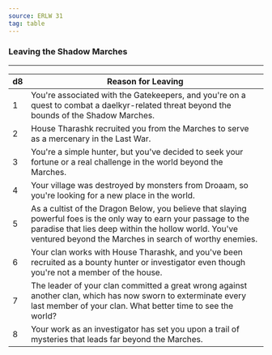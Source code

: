 ```yaml
---
source: ERLW 31
tag: table
---
```


### Leaving the Shadow Marches
---
|d8|Reason for Leaving|
|----|------------|
|1|You're associated with the Gatekeepers, and you're on a quest to combat a daelkyr-related threat beyond the bounds of the Shadow Marches.|
|2|House Tharashk recruited you from the Marches to serve as a mercenary in the Last War.|
|3|You're a simple hunter, but you've decided to seek your fortune or a real challenge in the world beyond the Marches.|
|4|Your village was destroyed by monsters from Droaam, so you're looking for a new place in the world.|
|5|As a cultist of the Dragon Below, you believe that slaying powerful foes is the only way to earn your passage to the paradise that lies deep within the hollow world. You've ventured beyond the Marches in search of worthy enemies.|
|6|Your clan works with House Tharashk, and you've been recruited as a bounty hunter or investigator even though you're not a member of the house.|
|7|The leader of your clan committed a great wrong against another clan, which has now sworn to exterminate every last member of your clan. What better time to see the world?|
|8|Your work as an investigator has set you upon a trail of mysteries that leads far beyond the Marches.|
